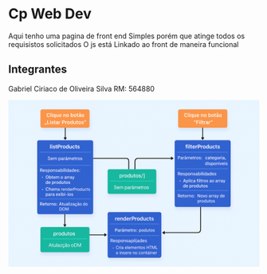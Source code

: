 # Cp Web Dev

Aqui tenho uma pagina de front end Simples porém que atinge todos os requisistos solicitados
O js está Linkado ao front de maneira funcional

## Integrantes

Gabriel Ciriaco de Oliveira Silva
RM: 564880


![Diagrama do Projeto](diagramacp.png)